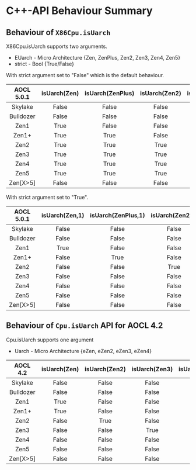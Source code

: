 # C++-API Behaviour Summary

## Behaviour of `X86Cpu.isUarch`

X86Cpu.isUarch supports two arguments.
- EUarch - Micro Architecture {Zen, ZenPlus, Zen2, Zen3, Zen4, Zen5}
- strict - Bool {True/False}

With strict argument set to "False" which is the default behaviour.

| AOCL 5.0.1 | isUarch(Zen) | isUarch(ZenPlus) | isUarch(Zen2) | isUarch(Zen3) | isUarch(Zen4) | isUarch(Zen5) |
| :--------: | :----------: | :--------------: | :-----------: | :-----------: | :-----------: | :-----------: |
|  Skylake   |    False     |      False       |     False     |     False     |     False     |     False     |
| Bulldozer  |    False     |      False       |     False     |     False     |     False     |     False     |
|    Zen1    |     True     |      False       |     False     |     False     |     False     |     False     |
|   Zen1+    |     True     |       True       |     False     |     False     |     False     |     False     |
|    Zen2    |     True     |       True       |     True      |     False     |     False     |     False     |
|    Zen3    |     True     |       True       |     True      |     True      |     False     |     False     |
|    Zen4    |     True     |       True       |     True      |     True      |     True      |     False     |
|    Zen5    |     True     |       True       |     True      |     True      |     True      |     True      |
|  Zen[X>5]  |    False     |      False       |     False     |     False     |     False     |     False     |

With strict argument set to "True".

| AOCL 5.0.1 | isUarch(Zen,1) | isUarch(ZenPlus,1) | isUarch(Zen2,1) | isUarch(Zen3,1) | isUarch(Zen4,1) | isUarch(Zen5,1) |
| :--------: | :------------: | :----------------: | :-------------: | :-------------: | :-------------: | :-------------: |
|  Skylake   |     False      |       False        |      False      |      False      |      False      |      False      |
| Bulldozer  |     False      |       False        |      False      |      False      |      False      |      False      |
|    Zen1    |      True      |       False        |      False      |      False      |      False      |      False      |
|   Zen1+    |     False      |        True        |      False      |      False      |      False      |      False      |
|    Zen2    |     False      |       False        |      True       |      False      |      False      |      False      |
|    Zen3    |     False      |       False        |      False      |      True       |      False      |      False      |
|    Zen4    |     False      |       False        |      False      |      False      |      True       |      False      |
|    Zen5    |     False      |       False        |      False      |      False      |      False      |      True       |
|  Zen[X>5]  |     False      |       False        |      False      |      False      |      False      |      False      |

## Behaviour of `Cpu.isUarch` API for AOCL 4.2

Cpu.isUarch supports one argument

- Uarch - Micro Architecture {eZen, eZen2, eZen3, eZen4}

| AOCL 4.2  | isUarch(Zen) | isUarch(Zen2) | isUarch(Zen3) | isUarch(Zen4) |
| :-------: | :----------: | :-----------: | :-----------: | :-----------: |
|  Skylake  |    False     |     False     |     False     |     False     |
| Bulldozer |    False     |     False     |     False     |     False     |
|   Zen1    |     True     |     False     |     False     |     False     |
|   Zen1+   |     True     |     False     |     False     |     False     |
|   Zen2    |    False     |     True      |     False     |     False     |
|   Zen3    |    False     |     False     |     True      |     False     |
|   Zen4    |    False     |     False     |     False     |     True      |
|   Zen5    |    False     |     False     |     False     |     True      |
| Zen[X>5]  |    False     |     False     |     False     |     True      |
